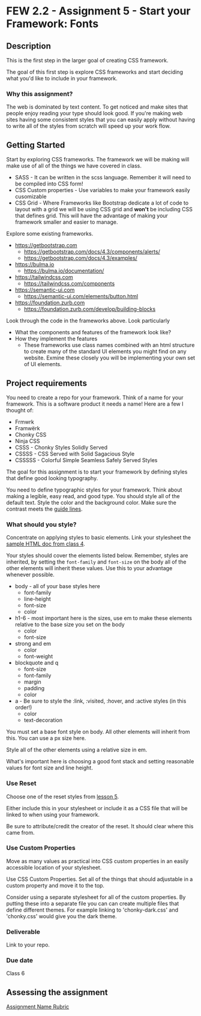 # FEW 2.2 - Assignment 5 - Start your Framework: Fonts 

## Description 

This is the first step in the larger goal of creating CSS framework. 

The goal of this first step is explore CSS frameworks and start deciding what you'd like to include in your framework. 

### Why this assignment?

The web is dominated by text content. To get noticed and make sites that people enjoy reading your type should look good. If you're making web sites having some consistent styles that you can easily apply without having to write all of the styles from scratch will speed up your work flow. 

## Getting Started 

Start by exploring CSS frameworks. The framework we will be making will make use of all of the things we have covered in class. 

- SASS - It can be written in the scss language. Remember it will need to be compiled into CSS form! 
- CSS Custom properties - Use variables to make your framework easily cusomizable
- CSS Grid - Where Frameworks like Bootstrap dedicate a lot of code to layout with a grid we will be using CSS grid and **won't** be including CSS that defines grid. This will have the advantage of making your framework smaller and easier to manage. 

Explore some existing frameworks.

- https://getbootstrap.com 
  - https://getbootstrap.com/docs/4.3/components/alerts/
  - https://getbootstrap.com/docs/4.3/examples/
- https://bulma.io
  - https://bulma.io/documentation/
- https://tailwindcss.com
  - https://tailwindcss.com/components
- https://semantic-ui.com
  - https://semantic-ui.com/elements/button.html
- https://foundation.zurb.com
  - https://foundation.zurb.com/develop/building-blocks

Look through the code in the frameworks above. Look particularly 

- What the components and features of the framework look like?
- How they implement the features 
  - These frameworks use class names combined with an html structure to create many of the standard UI elements you might find on any website. Exmine these closely you will be implementing your own set of UI elements. 

## Project requirements

You need to create a repo for your framework. Think of a name for your framework. This is a software product it needs a name! Here are a few I thought of: 

- Frmwrk
- Framwërk
- Chonky CSS
- Ninja CSS
- CSSS - Chonky Styles Solidly Served
- CSSSS - CSS Served with Solid Sagacious Style 
- CSSSSS - Colorful Simple Seamless Safely Served Styles 

The goal for this assignment is to start your framework by defining styles that define good looking typography. 

You need to define typographic styles for your framework. Think about making a legible, easy read, and good type. You should style all of the default text. Style the color and the background color. Make sure the contrast meets the [guide lines](https://webaim.org/resources/contrastchecker/). 

### What should you style? 

Concentrate on applying styles to basic elements. Link your stylesheet the [sample HTML doc from class 4](../lessons/lesson-04.html).

Your styles should cover the elements listed below. Remember, styles are inherited, by setting the `font-family` and `font-size` on the body all of the other elements will inherit these values. Use this to your advantage whenever possible. 

- body - all of your base styles here
  - font-family
  - line-height
  - font-size
  - color
- h1-6 - most important here is the sizes, use em to make these elements relative to the base size you set on the body
  - color
  - font-size
- strong and em 
  - color
  - font-weight
- blockquote and q
  - font-size
  - font-family
  - margin
  - padding
  - color
- a - Be sure to style the :link, :visited, :hover, and :active styles (in this order!)
  - color
  - text-decoration

You must set a base font style on body. All other elements will inherit from this. You can use a px size here. 

Style all of the other elements using a relative size in em. 

What's important here is choosing a good font stack and setting reasonable values for font size and line height. 

### Use Reset 

Choose one of the reset styles from [lesson 5](../lessons/lesson-05.md). 

Either include this in your stylesheet or include it as a CSS file that will be linked to when using your framework. 

Be sure to attribute/credit the creator of the reset. It should clear where this came from. 

### Use Custom Properties 

Move as many values as practical into CSS custom properties in an easily accessible location of your stylesheet. 

Use CSS Custom Properties. Set all of the things that should adjustable in a custom property and move it to the top. 

Consider using a separate stylesheet for all of the custom properties. By putting these into a separate file you can can create multiple files that define different themes. For example linking to 'chonky-dark.css' and 'chonky.css' would give you the dark theme. 

### Deliverable

Link to your repo.  

### Due date

Class 6

## Assessing the assignment

[Assignment Name Rubric](assignment-05-framework-rubric.md)


